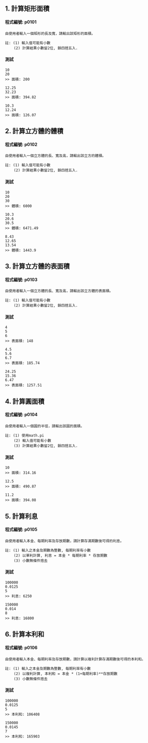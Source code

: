 ## 1. 計算矩形面積

#### 程式編號: p0101 <p/>
```
由使用者輸入一個矩形的長及寬，請輸出該矩形的面積。

註: (1) 輸入值可能有小數
    (2) 計算結果小數留2位, 餘四捨五入.
```
#### 測試
```
10
20
>> 面積: 200

12.25
32.23
>> 面積: 394.82

10.3
12.24
>> 面積: 126.07
```

## 2. 計算立方體的體積

#### 程式編號: p0102 <p/>
```
由使用者輸入一個立方體的長、寬及高，請輸出該立方的體積。

註: (1) 輸入值可能有小數
    (2) 計算結果小數留2位, 餘四捨五入.
```
#### 測試
```
10
20
30
>> 體積: 6000

10.3
20.6
30.5
>> 體積: 6471.49

8.43
12.65
13.54
>> 體積: 1443.9
```

## 3. 計算立方體的表面積

#### 程式編號: p0103 <p/>
```
由使用者輸入一個立方體的長、寬及高，請輸出該立方體的表面積。

註: (1) 輸入值可能有小數
    (2) 計算結果小數留2位, 餘四捨五入.
```

#### 測試
```
4
5
6
>> 表面積: 148

4.5
5.6
6.7
>> 表面積: 185.74

24.25
15.36
6.47
>> 表面積: 1257.51
```


## 4. 計算圓面積

#### 程式編號: p0104 <p/>
```
由使用者輸入一個圓的半徑，請輸出該圓的面積。

註: (1) 使用math.pi
    (2) 輸入值可能有小數
    (3) 計算結果小數留2位, 餘四捨五入.
```

#### 測試
```
10
>> 面積: 314.16

12.5
>> 面積: 490.87

11.2
>> 面積: 394.08
```

## 5. 計算利息

#### 程式編號: p0105 <p/>
```
由使用者輸入本金、每期利率及存放期數，請計算存滿期數後可得的利息。

註: (1) 輸入之本金及期數為整數, 每期利率有小數 
    (2) 以單利計算, 利息 = 本金 * 每期利率 * 存放期數
    (3) 小數無條件捨去
```

#### 測試
```
100000
0.0125
5
>> 利息: 6250

150000
0.014
8
>> 利息: 16800
```


## 6. 計算本利和

#### 程式編號: p0106 <p/>
```
由使用者輸入本金、每期利率及存放期數，請計算以複利計算存滿期數後可得的本利和。

註: (1) 輸入之本金及期數為整數, 每期利率有小數  
    (2) 以複利計算, 本利和 = 本金 * (1+每期利率)**存放期數
    (3) 小數無條件捨去
```

#### 測試
```
100000
0.0125
5
>> 本利和: 106408

150000
0.0145
7
>> 本利和: 165903
```
